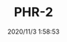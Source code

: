 ﻿---
layout: post 
title: PHR-2
tags: PH
categories: housing-terminal
overview: 
part_number: PHR
thumb_img: static/202011/477-thumb-20201103095958.jpg
small_img: static/202011/477-20201103095958.jpg
date: 2020/11/3 1:58:53
---



